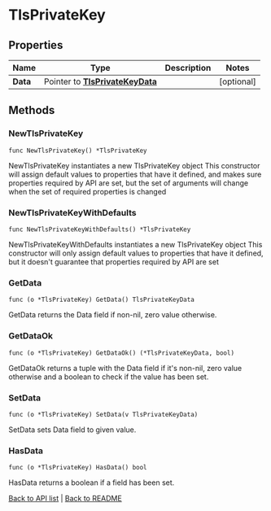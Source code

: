 # TlsPrivateKey

## Properties

Name | Type | Description | Notes
------------ | ------------- | ------------- | -------------
**Data** | Pointer to [**TlsPrivateKeyData**](TlsPrivateKeyData.md) |  | [optional] 

## Methods

### NewTlsPrivateKey

`func NewTlsPrivateKey() *TlsPrivateKey`

NewTlsPrivateKey instantiates a new TlsPrivateKey object
This constructor will assign default values to properties that have it defined,
and makes sure properties required by API are set, but the set of arguments
will change when the set of required properties is changed

### NewTlsPrivateKeyWithDefaults

`func NewTlsPrivateKeyWithDefaults() *TlsPrivateKey`

NewTlsPrivateKeyWithDefaults instantiates a new TlsPrivateKey object
This constructor will only assign default values to properties that have it defined,
but it doesn't guarantee that properties required by API are set

### GetData

`func (o *TlsPrivateKey) GetData() TlsPrivateKeyData`

GetData returns the Data field if non-nil, zero value otherwise.

### GetDataOk

`func (o *TlsPrivateKey) GetDataOk() (*TlsPrivateKeyData, bool)`

GetDataOk returns a tuple with the Data field if it's non-nil, zero value otherwise
and a boolean to check if the value has been set.

### SetData

`func (o *TlsPrivateKey) SetData(v TlsPrivateKeyData)`

SetData sets Data field to given value.

### HasData

`func (o *TlsPrivateKey) HasData() bool`

HasData returns a boolean if a field has been set.


[Back to API list](../README.md#documentation-for-api-endpoints) | [Back to README](../README.md)


